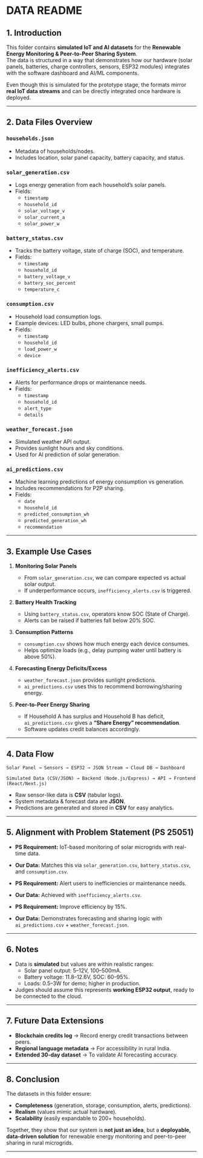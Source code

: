 # DATA README

## 1. Introduction
This folder contains **simulated IoT and AI datasets** for the **Renewable Energy Monitoring & Peer-to-Peer Sharing System**.  
The data is structured in a way that demonstrates how our hardware (solar panels, batteries, charge controllers, sensors, ESP32 modules) integrates with the software dashboard and AI/ML components.  

Even though this is simulated for the prototype stage, the formats mirror **real IoT data streams** and can be directly integrated once hardware is deployed.

---

## 2. Data Files Overview

### `households.json`
- Metadata of households/nodes.
- Includes location, solar panel capacity, battery capacity, and status.

### `solar_generation.csv`
- Logs energy generation from each household’s solar panels.
- Fields:
  - `timestamp`
  - `household_id`
  - `solar_voltage_v`
  - `solar_current_a`
  - `solar_power_w`

### `battery_status.csv`
- Tracks the battery voltage, state of charge (SOC), and temperature.
- Fields:
  - `timestamp`
  - `household_id`
  - `battery_voltage_v`
  - `battery_soc_percent`
  - `temperature_c`

### `consumption.csv`
- Household load consumption logs.
- Example devices: LED bulbs, phone chargers, small pumps.
- Fields:
  - `timestamp`
  - `household_id`
  - `load_power_w`
  - `device`

### `inefficiency_alerts.csv`
- Alerts for performance drops or maintenance needs.
- Fields:
  - `timestamp`
  - `household_id`
  - `alert_type`
  - `details`

### `weather_forecast.json`
- Simulated weather API output.
- Provides sunlight hours and sky conditions.
- Used for AI prediction of solar generation.

### `ai_predictions.csv`
- Machine learning predictions of energy consumption vs generation.
- Includes recommendations for P2P sharing.
- Fields:
  - `date`
  - `household_id`
  - `predicted_consumption_wh`
  - `predicted_generation_wh`
  - `recommendation`

---

## 3. Example Use Cases

1. **Monitoring Solar Panels**  
   - From `solar_generation.csv`, we can compare expected vs actual solar output.
   - If underperformance occurs, `inefficiency_alerts.csv` is triggered.

2. **Battery Health Tracking**  
   - Using `battery_status.csv`, operators know SOC (State of Charge).
   - Alerts can be raised if batteries fall below 20% SOC.

3. **Consumption Patterns**  
   - `consumption.csv` shows how much energy each device consumes.
   - Helps optimize loads (e.g., delay pumping water until battery is above 50%).

4. **Forecasting Energy Deficits/Excess**  
   - `weather_forecast.json` provides sunlight predictions.
   - `ai_predictions.csv` uses this to recommend borrowing/sharing energy.

5. **Peer-to-Peer Energy Sharing**  
   - If Household A has surplus and Household B has deficit, `ai_predictions.csv` gives a **“Share Energy” recommendation**.
   - Software updates credit balances accordingly.

---

## 4. Data Flow

```
Solar Panel → Sensors → ESP32 → JSON Stream → Cloud DB → Dashboard

Simulated Data (CSV/JSON) → Backend (Node.js/Express) → API → Frontend (React/Next.js)
```


- Raw sensor-like data is **CSV** (tabular logs).  
- System metadata & forecast data are **JSON**.  
- Predictions are generated and stored in **CSV** for easy analytics.

---

## 5. Alignment with Problem Statement (PS 25051)

- **PS Requirement:** IoT-based monitoring of solar microgrids with real-time data.  
- **Our Data:** Matches this via `solar_generation.csv`, `battery_status.csv`, and `consumption.csv`.  

- **PS Requirement:** Alert users to inefficiencies or maintenance needs.  
- **Our Data:** Achieved with `inefficiency_alerts.csv`.  

- **PS Requirement:** Improve efficiency by 15%.  
- **Our Data:** Demonstrates forecasting and sharing logic with `ai_predictions.csv` + `weather_forecast.json`.  

---

## 6. Notes
- Data is **simulated** but values are within realistic ranges:
  - Solar panel output: 5–12V, 100–500mA.
  - Battery voltage: 11.8–12.6V, SOC: 60–95%.
  - Loads: 0.5–3W for demo; higher in production.
- Judges should assume this represents **working ESP32 output**, ready to be connected to the cloud.

---

## 7. Future Data Extensions
- **Blockchain credits log** → Record energy credit transactions between peers.
- **Regional language metadata** → For accessibility in rural India.
- **Extended 30-day dataset** → To validate AI forecasting accuracy.

---

## 8. Conclusion
The datasets in this folder ensure:
- **Completeness** (generation, storage, consumption, alerts, predictions).  
- **Realism** (values mimic actual hardware).  
- **Scalability** (easily expandable to 200+ households).  

Together, they show that our system is **not just an idea**, but a **deployable, data-driven solution** for renewable energy monitoring and peer-to-peer sharing in rural microgrids.

---

